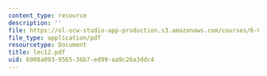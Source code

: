 ```yaml
---
content_type: resource
description: ''
file: https://ol-ocw-studio-app-production.s3.amazonaws.com/courses/6-046j-introduction-to-algorithms-sma-5503-fall-2005/6908a093956536b7ed99aa9c26a3ddc4_lec12.pdf
file_type: application/pdf
resourcetype: Document
title: lec12.pdf
uid: 6908a093-9565-36b7-ed99-aa9c26a3ddc4
---
```


